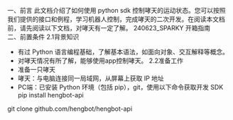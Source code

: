一、前言
此文档介绍了如何使用 python sdk 控制哮天的运动状态。您可以按照我们提供的接口和例程，学习机器人控制，完成哮天的二次开发。在阅读本文档前，请先阅读以下文档，对哮天有一定了解。
240623_SPARKY 开箱指南  
二、前置条件
2.1背景知识
- 有过 Python 语言编程基础，了解基本语法，如面向对象、交互解释等概念。
- 对哮天情况有所了解，能够使用app控制哮天。
2.2准备工作
- 准备一只哮天
- 哮天：与电脑连接同一局域网，从屏幕上获取 IP 地址
- PC端：已安装 Python 环境（包括 pip），git，使用以下命令获取开发 SDK
pip install hengbot-api

git clone github.com/hengbot/hengbot-api
